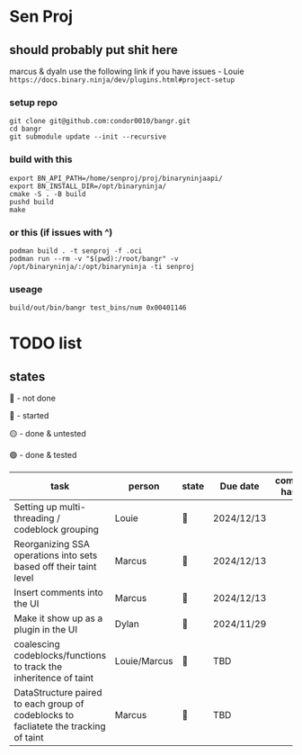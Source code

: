# Sen Proj

## should probably put shit here


marcus & dyaln use the following link if you have issues - Louie 
`https://docs.binary.ninja/dev/plugins.html#project-setup`


### setup repo

```
git clone git@github.com:condor0010/bangr.git
cd bangr
git submodule update --init --recursive
```

### build with this

```
export BN_API_PATH=/home/senproj/proj/binaryninjaapi/
export BN_INSTALL_DIR=/opt/binaryninja/
cmake -S . -B build
pushd build
make
```

### or this (if issues with ^)

```
podman build . -t senproj -f .oci
podman run --rm -v "$(pwd):/root/bangr" -v /opt/binaryninja/:/opt/binaryninja -ti senproj
```

### useage

```
build/out/bin/bangr test_bins/num 0x00401146
```

# TODO list

## states

🔴 - not done

🔵 - started

🟡 - done & untested

🟢 - done & tested

| task                                                                                                                 | person | state                     | Due date   | commit hash |
|----------------------------------------------------------------------------------------------------------------------|--------|---------------------------|------------|-------------|
| Setting up multi-threading / codeblock grouping                                                                      |Louie         | :large_blue_circle: | 2024/12/13 |             |
| Reorganizing SSA operations into sets based off their taint level                                                    |Marcus        | :red_circle:        | 2024/12/13 |             |
| Insert comments into the UI                                                                                          |Marcus        | :red_circle:        | 2024/12/13 |             |
| Make it show up as a plugin in the UI                                                                                |Dylan         | :large_blue_circle: | 2024/11/29 |             |
| coalescing codeblocks/functions to track the inheritence of taint                                                    |Louie/Marcus  | :red_circle:        | TBD        |             |
| DataStructure paired to each group of codeblocks to facliatete the tracking of taint                                 |Marcus        | :red_circle:        | TBD        |             |
